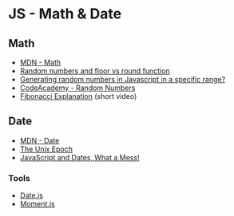 JS - Math & Date
=================

Math
------

- [MDN - Math](https://developer.mozilla.org/en-US/docs/Web/JavaScript/Reference/Global_Objects/Math)
- [Random numbers and floor vs round function](http://stackoverflow.com/questions/7377735/random-numbers-and-floor-vs-round-function)
- [Generating random numbers in Javascript in a specific range?](http://stackoverflow.com/questions/1527803/generating-random-numbers-in-javascript-in-a-specific-range)
- [CodeAcademy - Random Numbers](https://www.codecademy.com/courses/primitives-development-course/5/1)
- [Fibonacci Explanation](https://youtu.be/ahXIMUkSXX0) (short video)

Date
------

- [MDN - Date](https://developer.mozilla.org/en-US/docs/Web/JavaScript/Reference/Global_Objects/Date)
- [The Unix Epoch](http://en.wikipedia.org/wiki/Epoch_(reference_date))
- [JavaScript and Dates, What a Mess!](http://blog.dygraphs.com/2012/03/javascript-and-dates-what-mess.html)

### Tools

- [Date.js](http://www.datejs.com/)
- [Moment.js](http://momentjs.com/)
